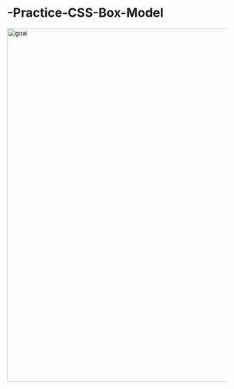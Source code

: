 # -Practice-CSS-Box-Model

<img width="811" alt="goal" src="https://github.com/Dimitar-Iliev7/-Practice-CSS-Box-Model/assets/117073615/4d0587bc-2c50-4554-846e-d861a6ab2ad8">
